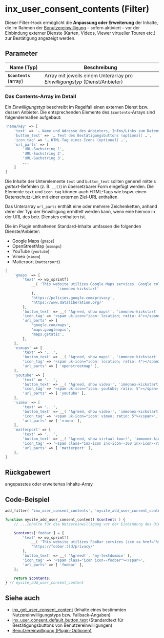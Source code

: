 # inx_user_consent_contents (Filter)

Dieser Filter-Hook ermöglicht die **Anpassung oder Erweiterung** der Inhalte, die im Rahmen der [Benutzereinwilligung](/schnellstart/einrichtung?id=benutzereinwilligung) – sofern aktiviert – vor der Einbindung externer Dienste (Karten, Videos, Viewer virtueller Touren etc.) zur Bestätigung angezeigt werden.

## Parameter

| Name (Typ) | Beschreibung |
| ---------- | ------------ |
| **`$contents`** (array) | Array mit jeweils einem Unterarray pro *Einwilligungstyp* (Dienst/Anbieter) |

### Das Contents-Array im Detail

Ein *Einwilligungstyp* beschreibt im Regelfall einen externen Dienst bzw. dessen Anbieter. Die entsprechenden Elemente des `$contents`-Arrays sind folgendermaßen aufgebaut:

```php
'name/key' => [
	'text' => '… Name und Adresse des Anbieters, Infos/Links zum Datenschutz etc. …',
	'button_text' => '… Text des Bestätigungsbuttons (optional) …',
	'icon_tag' => '… HTML-Tag eines Icons (optional) …',
	'url_parts' => [
		'URL-Suchstring 1',
		'URL-Suchstring 2',
		'URL-Suchstring 3',
		...
	]
]
```

Die Inhalte der Unterelemente `text` und `button_text` sollten generell mittels *gettext*-Befehlen (z. B. `__()`) in übersetzbarer Form eingefügt werden. Die Elemente `text` und `icon_tag` können auch HTML-Tags wie bspw. einen Datenschutz-Link mit einer externen Ziel-URL enthalten.

Das Unterarray `url_parts` enthält eine oder mehrere Zeichenketten, anhand derer der Typ der Einwilligung ermittelt werden kann, wenn eine hiervon in der URL des betr. Dienstes enthalten ist.

Die im Plugin enthaltenen Standard-Inhalte umfassen die folgenden Dienste/Anbieter:

- Google Maps (`gmaps`)
- OpenStreetMap (`osmaps`)
- YouTube (`youtube`)
- Vimeo (`vimeo`)
- Matterport (`matterport`)

```php
[
	'gmaps' => [
		'text' => wp_sprintf(
			__( 'This website utilizes Google Maps services. Google collects and processes... <a href="%1$s" target="_blank">Link 1</a> ... <a href="%2$s" target="_blank">Link 2</a> ...',
						'immonex-kickstart'
			),
			'https://policies.google.com/privacy',
			'https://www.dataliberation.org/'
		),
		'button_text' => __( 'Agreed, show maps!', 'immonex-kickstart' ),
		'icon_tag' => '<span uk-icon="icon: location; ratio: 4"></span>',
		'url_parts' => [
			'google.com/maps',
			'maps.googleapis',
			'maps.gstatic',
		],
	],
	'osmaps' => [
		'text' => '...',
		'button_text' => __( 'Agreed, show maps!', 'immonex-kickstart' ),
		'icon_tag' => '<span uk-icon="icon: location; ratio: 4"></span>',
		'url_parts' => [ 'openstreetmap' ],
	],
	'youtube' => [
		'text' => '...',
		'button_text' => __( 'Agreed, show video!', 'immonex-kickstart' ),
		'icon_tag' => '<span uk-icon="icon: youtube; ratio: 5"></span>',
		'url_parts' => [ 'youtube' ],
	],
	'vimeo' => [
		'text' => '...',
		'button_text' => __( 'Agreed, show video!', 'immonex-kickstart' ),
		'icon_tag' => '<span uk-icon="icon: vimeo; ratio: 5"></span>',
		'url_parts' => [ 'vimeo' ],
	],
	'matterport' => [
		'text' => '...',
		'button_text' => __( 'Agreed, show virtual tour!', 'immonex-kickstart' ),
		'icon_tag' => '<span class="inx-icon inx-icon--360 inx-icon--ratio-3"></span>',
		'url_parts' => [ 'matterport' ],
	],
]
```

## Rückgabewert

angepasstes oder erweitertes Inhalte-Array

## Code-Beispiel

[](_info-snippet-einbindung.md ':include')

```php
add_filter( 'inx_user_consent_contents', 'mysite_add_user_consent_content' );

function mysite_add_user_consent_content( $contents ) {
	// ...Inhalte für die Nutzereinwilligung vor der Einbindung des Dienstes "foobar" ergänzen...

	$contents['foobar'] = [
		'text' => wp_sprintf(
			__( 'This website utilizes FooBar services (see <a href="%s">FooBar Privacy Policy</a>)...', 'my-textdomain' ),
			'https://foobar.tld/privacy/'
		),
		'button_text' => __( 'Agreed!', 'my-textdomain' ),
		'icon_tag' => '<span class="icon icon--foobar"></span>',
		'url_parts' => [ 'foobar' ],
	];

	return $contents;
} // mysite_add_user_consent_content
```

## Siehe auch

- [inx_get_user_consent_content](filter-inx-get-user-consent-content) (Inhalte eines bestimmten Nutzereinwilligungstyps bzw. Fallback-Angaben)
- [inx_user_consent_default_button_text](filter-inx-user-consent-default-button-text) (Standardtext für Bestätigungsbuttons von Benutzereinwilligungen)
- [Benutzereinwilligung (Plugin-Optionen)](/schnellstart/einrichtung?id=benutzereinwilligung)

[](_backlink.md ':include')